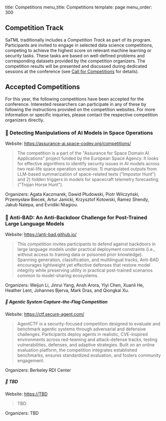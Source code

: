 title: Competitions
menu_title: Competitions
template: page
menu_order: 300

## Competition Track

SaTML traditionally includes a *Competition Track* as part of its program. Participants are invited to engage in selected data science competitions, competing to achieve the highest score on relevant machine learning or security tasks. These tasks are based on well-defined problems and corresponding datasets provided by the competition organizers. The competition results will be presented and discussed during dedicated sessions at the conference (see [Call for Competitions](/call-for-competitions) for details). 

## Accepted Competitions

For this year, the following competitions have been accepted for the conference. Interested researchers can participate in any of these by following the instructions provided on the competition websites. For more information or specific inquiries, please contact the respective competition organizers directly.

<a class="anchor" name="competition1"></a>
### 🏁 Detecting Manipulations of AI Models in Space Operations

Website: <https://assurance-ai.space-codev.org/competitions/>

> The competition is a part of the "Assurance for Space Domain AI Applications" project funded by the European Space Agency. It looks for effective algorithms to identify security issues in AI models across two real-life space operation scenarios: 1) manipulated outputs from LLM-based summarization of space-related texts ("Impostor Hunt") and 2) hidden triggers in models for spacecraft telemetry forecasting ("Trojan Horse Hunt").

Organizers: Agata Kaczmarek, Dawid Płudowski, Piotr Wilczyński, Przemysław Biecek, Artur Janicki, Krzysztof Kotowski, Ramez Shendy, Jakub Nalepa, and Evridiki Ntagiou.

<a class="anchor" name="competition2"></a>
### 🏁 Anti-BAD: An Anti-Backdoor Challenge for Post-Trained Large Language Models

Website: <https://anti-bad.github.io/>

> This competition invites participants to defend against backdoors in large language models under practical deployment constraints (i.e., without access to training data or poisoned prior knowledge). Spanning generation, classification, and multilingual tracks, Anti-BAD encourages lightweight yet effective defenses that restore model integrity while preserving utility in practical post-trained scenarios common to model-sharing ecosystems.

Organizers: Weijun Li, Jinrui Yang, Ansh Arora, Yiyi Chen, Xuanli He, Heather Lent, Johannes Bjerva, Mark Dras, and Qiongkai Xu.

<a class="anchor" name="competition3"></a>
##### 🏁 Agentic System Capture-the-Flag Competition

Website: <https://ctf.secure-agent.com/>

> AgentCTF is a security-focused competition designed to evaluate and benchmark agentic systems through adversarial and defensive challenges. Participants deploy agents in realistic, CVE-inspired environments across red-teaming and attack-defense tracks, testing vulnerabilities, defenses, and adaptive strategies. Built on an online evaluation platform, the competition integrates established benchmarks, ensures standardized evaluation, and fosters community engagement.

Organizers: Berkeley RDI Center

<a class="anchor" name="competition4"></a>
##### 🏁 TBD

Website: <https://TBD>

> TBD

Organizers: TBD